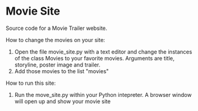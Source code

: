 # Movie Site
Source code for a Movie Trailer website.


How to change the movies on your site:

1) Open the file movie_site.py with a text editor and change the 
	instances of the class Movies to your favorite movies. Arguments are title, storyline, poster image and trailer.
2) Add those movies to the list "movies"

How to run this site:

1) Run the move_site.py within your Python intepreter. A browser window will open up and show your movie site

